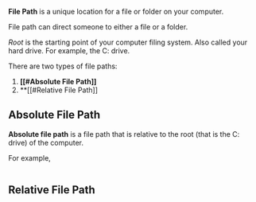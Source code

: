 **File Path** is a unique location for a file or folder on your computer.

File path can direct someone to either a file or a folder.

*Root* is the starting point of your computer filing system. Also called your hard drive. For example, the C: drive.

There are two types of file paths:
1. **[[#Absolute File Path]]**
2. **[[#Relative File Path]]

## Absolute File Path

**Absolute file path** is a file path that is relative to the root (that is the C: drive) of the computer.

For example,
```FILE PAT
```
## Relative File Path
